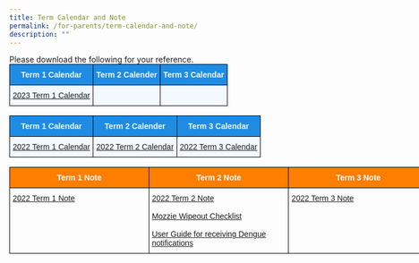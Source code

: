 ```yaml
---
title: Term Calendar and Note
permalink: /for-parents/term-calendar-and-note/
description: ""
---
```

<p>Please download the following for your reference.

<style type="text/css">
.tg  {border-collapse:collapse;border-spacing:0;margin:0px auto;}
.tg td{border-color:black;border-style:solid;border-width:1px;font-family:Arial, sans-serif;font-size:14px;
  overflow:hidden;padding:10px 5px;word-break:normal;}
.tg th{border-color:black;border-style:solid;border-width:1px;font-family:Arial, sans-serif;font-size:14px;
  font-weight:normal;overflow:hidden;padding:10px 5px;word-break:normal;}
.tg .tg-xuj4{background-color:#F2F9FF;color:#3D85C6;text-align:left;vertical-align:top}
.tg .tg-ocgt{background-color:#1F8CE4;color:#F2F9FF;font-weight:bold;text-align:center;vertical-align:middle}
</style>
<table class="tg">
<tbody>
  <tr>
    <td class="tg-ocgt"><span style="color:#F2F9FF;background-color:#1F8CE4">Term 1 Calendar</span></td>
    <td class="tg-ocgt"><span style="color:#F2F9FF;background-color:#1F8CE4">Term 2 Calender</span></td>
    <td class="tg-ocgt"><span style="color:#F2F9FF;background-color:#1F8CE4">Term 3 Calendar</span></td>
  </tr>
  <tr>
    <td class="tg-xuj4"><a href="/files/T1_Parents Calendar_2023 V3.pdf">2023 Term 1 Calendar</a><br></td>
    <td class="tg-xuj4"></td>
    <td class="tg-xuj4"></td>
</tr>
</tbody>
</table>

<br>


<style type="text/css">
.tg  {border-collapse:collapse;border-spacing:0;margin:0px auto;}
.tg td{border-color:black;border-style:solid;border-width:1px;font-family:Arial, sans-serif;font-size:14px;
  overflow:hidden;padding:10px 5px;word-break:normal;}
.tg th{border-color:black;border-style:solid;border-width:1px;font-family:Arial, sans-serif;font-size:14px;
  font-weight:normal;overflow:hidden;padding:10px 5px;word-break:normal;}
.tg .tg-xuj4{background-color:#F2F9FF;color:#3D85C6;text-align:left;vertical-align:top}
.tg .tg-ocgt{background-color:#1F8CE4;color:#F2F9FF;font-weight:bold;text-align:center;vertical-align:middle}
</style>
<table class="tg">
<tbody>
  <tr>
    <td class="tg-ocgt"><span style="color:#F2F9FF;background-color:#1F8CE4">Term 1 Calendar</span></td>
    <td class="tg-ocgt"><span style="color:#F2F9FF;background-color:#1F8CE4">Term 2 Calender</span></td>
    <td class="tg-ocgt"><span style="color:#F2F9FF;background-color:#1F8CE4">Term 3 Calendar</span></td>
  </tr>
  <tr>
    <td class="tg-xuj4"><a href="/files/T1_Parents%20Calendar_2022_V1.pdf">2022 Term 1 Calendar</a><br></td>
    <td class="tg-xuj4"><a href="/files/2022%20CPS%20Calendar%20Term%202_v2.pdf">2022 Term 2 Calendar</a><br></td>
    <td class="tg-xuj4"><a href="/files/Copy%20of%202022%20CPS%20Calendar%20-%20Term%203.pdf">2022 Term 3 Calendar</a></td>
  </tr>
</tbody>
</table>

<br>

<style type="text/css">
.tg  {border-collapse:collapse;border-spacing:0;margin:0px auto;}
.tg td{border-color:black;border-style:solid;border-width:1px;font-family:Arial, sans-serif;font-size:14px;
  overflow:hidden;padding:10px 5px;word-break:normal;}
.tg th{border-color:black;border-style:solid;border-width:1px;font-family:Arial, sans-serif;font-size:14px;
  font-weight:normal;overflow:hidden;padding:10px 5px;word-break:normal;}
.tg .tg-pa0n{background-color:#FD7E00;color:#FFF;font-weight:bold;text-align:center;vertical-align:middle}
.tg .tg-0lax{text-align:left;vertical-align:top}
</style>
<table class="tg" style="undefined;table-layout: fixed; width: 749px">
<colgroup>
<col style="width: 249px">
<col style="width: 250px">
<col style="width: 250px">
</colgroup>
<tbody>
  <tr>
    <td class="tg-pa0n"><span style="color:#FFF;background-color:#FD7E00">Term 1 Note</span></td>
    <td class="tg-pa0n"><span style="color:#FFF;background-color:#FD7E00">Term 2 Note</span></td>
    <td class="tg-pa0n"><span style="color:#FFF;background-color:#FD7E00">Term 3 Note</span></td>
  </tr>
  <tr>
    <td class="tg-0lax"><a href="/files/2022%20CPS%20Term%20Note%20-%20Term%201.pdf">2022 Term 1 Note</a></td>
    <td class="tg-0lax"><a href="/files/2022%20CPS%20Term%20Note%20-%20Term%202_FINAL.pdf">2022 Term 2 Note</a><br><br><a href="/files/Mozzie%20Wipeout%20Checklist.pdf">Mozzie Wipeout Checklist</a><br><br><a href="/files/User%20Guide%20for%20receiving%20Dengue%20notifitications%20on%20mobile%20via%20the%20myENV%20App.pdf">User Guide for receiving Dengue notifications</a></td>
    <td class="tg-0lax"><a href="/files/2022%20CPS%20Term%20Note-Term%203.pdf">2022 Term 3 Note</a></td>
  </tr>
</tbody>
</table>